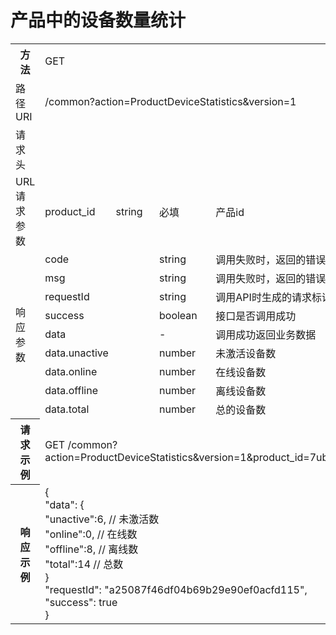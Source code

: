 # 产品中的设备数量统计

<table>
<tr><th>方法</th><td colspan="4">GET</th></tr>
<tr><td>路径URI</td><td colspan="4">/common?action=ProductDeviceStatistics&version=1</td></tr>
<tr><td>请求头</td><td colspan="4"></td></tr>
<tr><td rowspan="1">URL请求参数</td><td>product_id</td><td>string</td><td>必填</td><td>产品id </td></td>

<tr><td rowspan="9">响应参数</td><td colspan="2">code</td><td>string</td><td>调用失败时，返回的错误码</td></tr>
<tr><td colspan="2">msg</td><td>string</td><td>调用失败时，返回的错误信息</td></tr>
<tr><td colspan="2">requestId</td><td>string</td><td>调用API时生成的请求标识</td></tr>
<tr><td colspan="2">success</td><td>boolean</td><td>接口是否调用成功</td></tr>
<tr><td colspan="2">data</td><td>-</td><td>调用成功返回业务数据</td></tr>
<tr><td colspan="2">data.unactive</td><td>number</td><td>未激活设备数</td></tr>
<tr><td colspan="2">data.online</td><td>number</td><td>在线设备数</td></tr>
<tr><td colspan="2">data.offline</td><td>number</td><td>离线设备数</td></tr>
<tr><td colspan="2">data.total</td><td>number</td><td>总的设备数</td></tr>

<tr><th>请求示例</th><td colspan="4">GET /common?action=ProductDeviceStatistics&version=1&product_id=7ubgKi1vhm</th></tr>
<tr><th>响应示例</th><td colspan="4">
{<br>
    "data": { <br>
         "unactive":6, // 未激活数<br>
        "online":0, // 在线数<br>
        "offline":8, // 离线数<br>
        "total":14 // 总数<br>
} <br>
    "requestId": "a25087f46df04b69b29e90ef0acfd115",<br> 
    "success": true<br>
}<br>
</th></tr>
</table>